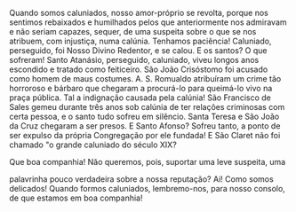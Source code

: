 
Quando somos caluniados, nosso amor-próprio se revolta, porque nos sentimos rebaixados e humilhados pelos que anteriormente nos admiravam e não seriam capazes, sequer, de uma suspeita sobre o que se nos atribuem, com injustiça, numa calúnia. Tenhamos paciência! Caluniado, perseguido, foi Nosso Divino Redentor, e se calou. E os santos? O que sofreram! Santo Atanásio, perseguido, caluniado, viveu longos anos escondido e tratado como feiticeiro. São João Crisóstomo foi acusado como homem de maus costumes. A. S. Romualdo atribuíram um crime tão horroroso e bárbaro que chegaram a procurá-lo para queimá-lo vivo na praça pública. Tal a indignação causada pela calúnia! São Francisco de Sales gemeu durante três anos sob calúnia de ter relações criminosas com certa pessoa, e o santo tudo sofreu em silêncio. Santa Teresa e São João da Cruz chegaram a ser presos. E Santo Afonso? Sofreu tanto, a ponto de ser expulso da própria Congregação por ele fundada! E São Claret não foi chamado "o grande caluniado do século XIX?

Que boa companhia! Não queremos, pois, suportar uma leve suspeita, uma

palavrinha pouco verdadeira sobre a nossa reputação? Ai! Como somos delicados! Quando formos caluniados, lembremo-nos, para nosso consolo, de que estamos em boa companhia!


